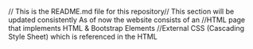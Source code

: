 // This is the README.md file for this repository//
This section will be updated consistently
As of now the website consists of an 
//HTML page that implements HTML & Bootstrap Elements
//External CSS (Cascading Style Sheet) which is referenced in the HTML
